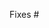 <!--
Thank you for submitting a pull request!

If your update corresponds to a future version of the language, your pull request should target the appropriate branch.
For instance, if any new content corresponds to changes in TypeScript X.Y, you should target the release-X.Y branch.

Here's a few things we usually expect beforehand.

* There is an associated issue which is not currently assigned, or which you've asked to work on.
* Code is up-to-date with the respective branch.
* You've stayed consistent with style guidelines (one sentence per line, passing linter rules).

Refer to CONTRIBUTING.MD for more details.
    https://github.com/Microsoft/TypeScript-Handbook/blob/master/CONTRIBUTING.md
-->

Fixes #
